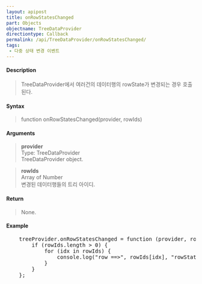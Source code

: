 ```yaml
---
layout: apipost
title: onRowStatesChanged
part: Objects
objectname: TreeDataProvider
directiontype: Callback
permalink: /api/TreeDataProvider/onRowStatesChanged/
tags:
 - 다중 상태 변경 이벤트
---
```



#### Description

> TreeDataProvider에서 여러건의 데이터행의 rowState가 변경되는 경우 호출된다.   


#### Syntax

> function onRowStatesChanged(provider, rowIds)   

#### Arguments

> **provider**   
> Type: TreeDataProvider   
> TreeDataProvider object.   

> **rowIds**   
> Array of Number   
> 변경된 데이터행들의 트리 아이디. 

#### Return

> None.   

#### Example

<pre class="prettyprint">
    treeProvider.onRowStatesChanged = function (provider, rowIds) {
        if (rowIds.length > 0) {
            for (idx in rowIds) {
                console.log("row ==>", rowIds[idx], "rowState ==>", provider.getRowState(rowIds[idx]));
            }
        }
    };
</pre>

